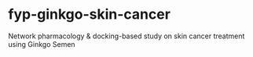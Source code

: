 # fyp-ginkgo-skin-cancer
Network pharmacology &amp; docking-based study on skin cancer treatment using Ginkgo Semen
